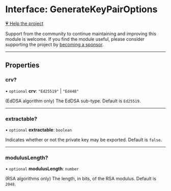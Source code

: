 # Interface: GenerateKeyPairOptions

[💗 Help the project](https://github.com/sponsors/panva)

Support from the community to continue maintaining and improving this module is welcome. If you find the module useful, please consider supporting the project by [becoming a sponsor](https://github.com/sponsors/panva).

***

## Properties

### crv?

• `optional` **crv**: `"Ed25519"` \| `"Ed448"`

(EdDSA algorithm only) The EdDSA sub-type. Default is `Ed25519`.

***

### extractable?

• `optional` **extractable**: `boolean`

Indicates whether or not the private key may be exported. Default is `false`.

***

### modulusLength?

• `optional` **modulusLength**: `number`

(RSA algorithms only) The length, in bits, of the RSA modulus. Default is `2048`.
